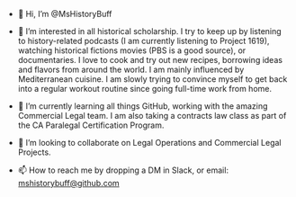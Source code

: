 - 👋 Hi, I’m @MsHistoryBuff
- 👀 I’m interested in all historical scholarship.  I try to keep up by listening to history-related podcasts (I am currently listening to Project 1619), watching 
historical fictions movies (PBS is a good source), or documentaries.  I love to cook and try out new recipes, borrowing ideas and flavors from around the world.  I am mainly influenced by Mediterranean
cuisine.  I am slowly trying to convince myself to get back into a regular workout routine since going full-time work from home. 

- 🌱 I’m currently learning all things GitHub, working with the amazing Commercial Legal team.  I am also taking a contracts law class as part of the CA Paralegal Certification Program. 
- 💞️ I’m looking to collaborate on Legal Operations and Commercial Legal Projects. 
- 📫 How to reach me by dropping a DM in Slack, or email: mshistorybuff@github.com

<!---
MsHistoryBuff/MsHistoryBuff is a ✨ special ✨ repository because its `README.md` (this file) appears on your GitHub profile.
You can click the Preview link to take a look at your changes.
--->
